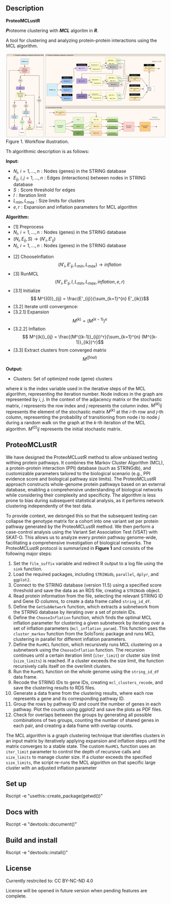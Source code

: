 ## Description

**__ProteoMCLustR__**

***P***roteome clustering with ***MCL*** algoritm in ***R***.

A tool for clustering and analyzing protein-protein interactions using the MCL algorithm.

![Alt Text](./images/mcl_skat.png)
Figure 1. Workflow illustration.

Th algorithmic description is as follows:

$\textbf{Input:}$
* $N_i, \ i = 1, \dots, n: \text{Nodes (genes) in the STRING database}$
* $E_{ij}, \ i, j = 1, \dots, n: \text{Edges (interactions) between nodes in STRING database}$
* $S: \text{Score threshold for edges}$
* $I: \text{Iteration limit}$
* $L_{min}, L_{max}: \text{Size limits for clusters}$
* $e, r: \text{Expansion and inflation parameters for MCL algorithm}$

$\textbf{Algorithm:}$
* [1] Preprocess 
* $N_i, \ i = 1, \dots, n: \text{Nodes (genes) in the STRING database}$
* $(N_i, E_{ij}, S) \rightarrow (N'_i, E'_{ij})$
* $N_i, \ i = 1, \dots, n: \text{Nodes (genes) in the STRING database}$
- [2] ChooseInflation $$(N'_i, E'_{ij}, L_{min}, L_{max}) \rightarrow inflation$$
- [3] RunMCL $$(N'_i, E'_{ij}, I, L_{min}, L_{max}, inflation, e, r)$$
- [3.1] Initialize $$ M^{(0)}_{ij} = \frac{E'_{ij}}{\sum_{k=1}^{n} E'_{ik}}$$
- [3.2] Iterate until convergence:
- [3.2.1] Expansion $$ M^{(k)} = (M^{(k-1)})^e$$
- [3.2.2] Inflation $$ M^{(k)}_{ij} = \frac{(M^{(k-1)}_{ij})^r}{\sum_{k=1}^{n} (M^{(k-1)}_{ik})^r}$$
- [3.3] Extract clusters from converged matrix $$ M^{(final)}$$

$\textbf{Output:}$
* $\text{Clusters: Set of optimized node (gene) clusters}$

where  $k$ is the index variable used in the iterative steps of the MCL algorithm, representing the iteration number.
Node indices in the graph are represented by $i$, $j$. In the context of the adjacency matrix or the stochastic matrix, $i$ represents the row index and $j$ represents the column index.
$M^{(k)}{ij}$ represents the element of the stochastic matrix $M^{(k)}$ at the $i$-th row and $j$-th column, representing the probability of transitioning from node $i$ to node $j$ during a random walk on the graph at the $k$-th iteration of the MCL algorithm.
$M^{(0)}{ij}$ represents the initial stochastic matrix.


## ProteoMCLustR

We have designed the ProteoMCLustR method to allow unbiased testing withing protein pathways. 
It combines the Markov Cluster Algorithm (MCL), a protein-protein interaction (PPI) database (such as STRINGdb), and customizable parameters tailored to the biological scenario (e.g., PPI evidence score and biological pathway size limits). The ProteoMCLustR approach constructs whole-genome protein pathways based on an external database, enabling a comprehensive understanding of biological networks while considering their complexity and specificity. The algorithm is less prone to bias during subsequent statistical analysis, as it performs network clustering independently of the test data.

To provide context, we deisnged this so that the subsequent testing can collapse the genotype matrix for a cohort into one variant set per protein pathway generated by the ProteoMCLustR method. We then perform a case-control analysis using the Variant Set Association Test (VSAT) with SKAT-O. This allows us to analyze every protein pathway genome-wide, facilitating a comprehensive investigation of biological networks. 
The ProteoMCLustR protocol is summarized in **Figure 1** and consists of the following major steps:

1. Set the `file_suffix` variable and redirect R output to a log file using the `sink` function.
2. Load the required packages, including `STRINGdb`, `parallel`, `dplyr`, and `ggplot2`.
3. Connect to the STRING database (version 11.5) using a specified score threshold and save the data as an RDS file, creating a `STRINGdb` object.
4. Read protein information from the file, selecting the relevant STRING ID and Gene ID columns, to create a data frame called `string_id_df`.
5. Define the `GetSubNetwork` function, which extracts a subnetwork from the STRING database by iterating over a set of protein IDs.
6. Define the `ChooseInflation` function, which finds the optimal MCL inflation parameter for clustering a given subnetwork by iterating over a set of inflation parameters (`mcl_inflation_param`). This function uses the `cluster_markov` function from the SoloTonic package and runs MCL clustering in parallel for different inflation parameters.
7. Define the `RunMCL` function, which recursively runs MCL clustering on a subnetwork using the `ChooseInflation` function. The recursion continues until a certain iteration limit (`iter_limit`) or cluster size limit (`size_limits`) is reached. If a cluster exceeds the size limit, the function recursively calls itself on the overlimit clusters.
8. Run the `RunMCL` function on the whole genome using the `string_id_df` data frame.
9. Recode the STRING IDs to gene IDs, creating `mcl_clusters_recode`, and save the clustering results to RDS files.
10. Generate a data frame from the clustering results, where each row represents a gene and its corresponding pathway ID.
11. Group the rows by pathway ID and count the number of genes in each pathway. Plot the counts using ggplot2 and save the plots as PDF files.
12. Check for overlaps between the groups by generating all possible combinations of two groups, counting the number of shared genes in each pair, and creating a data frame with overlap counts.

The MCL algorithm is a graph clustering technique that identifies clusters in an input matrix by iteratively applying expansion and inflation steps until the matrix converges to a stable state. The custom `RunMCL` function uses an `iter_limit` parameter to control the depth of recursive calls and `size_limits` to manage cluster size. If a cluster exceeds the specified `size_limits`, the script re-runs the MCL algorithm on that specific large cluster with an adjusted inflation parameter



## Set up
Rscript -e "usethis::create_package(getwd())"

## Docs with 
Rscript -e "devtools::document()"

## Build and install

Rscript -e "devtools::install()"


## License
Currently restrcited to: CC BY-NC-ND 4.0

License will be opened in future version when pending features are complete.


